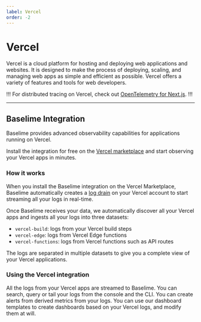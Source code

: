 ```yaml
---
label: Vercel
order: -2
---
```


# Vercel


Vercel is a cloud platform for hosting and deploying web applications and websites. It is designed to make the process of deploying, scaling, and managing web apps as simple and efficient as possible. Vercel offers a variety of features and tools for web developers.

!!!
For distributed tracing on Vercel, check out [OpenTelemetry for Next.js](./opentelemetry/next.js.md).
!!!

---

## Baselime Integration

Baselime provides advanced observability capabilities for applications running on Vercel. 

Install the integration for free on the [Vercel marketplace](https://vercel.com/integrations/baselime) and start observing your Vercel apps in minutes.

### How it works

When you install the Baselime integration on the Vercel Marketplace, Baselime automatically creates a [log drain](https://vercel.com/blog/log-drains) on your Vercel account to start streaming all your logs in real-time.

Once Baselime receives your data, we automatically discover all your Vercel apps and ingests all your logs into three datasets:
- `vercel-build`: logs from your Vercel build steps
- `vercel-edge`: logs from Vercel Edge functions
- `vercel-functions`: logs from Vercel functions such as API routes

The logs are separated in multiple datasets to give you a complete view of your Vercel applications.

### Using the Vercel integration

All the logs from your Vercel apps are streamed to Baselime. You can search, query or tail your logs from the console and the CLI. You can create alerts from derived metrics from your logs. You can use our dashboard templates to create dashboards based on your Vercel logs, and modify them at will.


